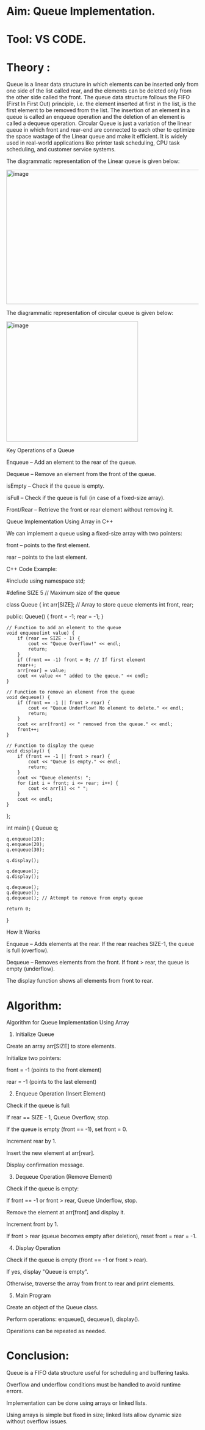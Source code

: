 # Aim: Queue Implementation.

# Tool: VS CODE.

# Theory :

Queue is a linear data structure in which elements can be inserted only from one side of the list called rear, and the elements can be deleted only from the other side called the front. The queue data structure follows the FIFO (First In First Out) principle, i.e. the element inserted at first in the list, is the first element to be removed from the list. The insertion of an element in a queue is called an enqueue operation and the deletion of an element is called a dequeue operation. Circular Queue is just a variation of the linear queue in which front and rear-end are connected to each other to optimize the space wastage of the Linear queue and make it efficient. It is widely used in real-world applications like printer task scheduling, CPU task scheduling, and customer service systems.

The diagrammatic representation of the Linear queue is given below:

 <img width="957" height="351" alt="image" src="https://github.com/user-attachments/assets/fae45c45-1b0b-4238-8657-189e08f9655b" />

 The diagrammatic representation of circular queue is given below:

 <img width="345" height="314" alt="image" src="https://github.com/user-attachments/assets/691406be-84db-4d71-82a5-cb7f7f089446" />

Key Operations of a Queue

Enqueue – Add an element to the rear of the queue.

Dequeue – Remove an element from the front of the queue.

isEmpty – Check if the queue is empty.

isFull – Check if the queue is full (in case of a fixed-size array).

Front/Rear – Retrieve the front or rear element without removing it.

Queue Implementation Using Array in C++

We can implement a queue using a fixed-size array with two pointers:

front – points to the first element.

rear – points to the last element.

C++ Code Example: 

#include <iostream>
using namespace std;

#define SIZE 5  // Maximum size of the queue

class Queue {
    int arr[SIZE]; // Array to store queue elements
    int front, rear;

public:
    Queue() {
        front = -1;
        rear = -1;
    }

    // Function to add an element to the queue
    void enqueue(int value) {
        if (rear == SIZE - 1) {
            cout << "Queue Overflow!" << endl;
            return;
        }
        if (front == -1) front = 0; // If first element
        rear++;
        arr[rear] = value;
        cout << value << " added to the queue." << endl;
    }

    // Function to remove an element from the queue
    void dequeue() {
        if (front == -1 || front > rear) {
            cout << "Queue Underflow! No element to delete." << endl;
            return;
        }
        cout << arr[front] << " removed from the queue." << endl;
        front++;
    }

    // Function to display the queue
    void display() {
        if (front == -1 || front > rear) {
            cout << "Queue is empty." << endl;
            return;
        }
        cout << "Queue elements: ";
        for (int i = front; i <= rear; i++) {
            cout << arr[i] << " ";
        }
        cout << endl;
    }
};

int main() {
    Queue q;

    q.enqueue(10);
    q.enqueue(20);
    q.enqueue(30);

    q.display();

    q.dequeue();
    q.display();

    q.dequeue();
    q.dequeue();
    q.dequeue(); // Attempt to remove from empty queue

    return 0;
}

How It Works

Enqueue – Adds elements at the rear. If the rear reaches SIZE-1, the queue is full (overflow).

Dequeue – Removes elements from the front. If front > rear, the queue is empty (underflow).

The display function shows all elements from front to rear.

# Algorithm:

Algorithm for Queue Implementation Using Array

1. Initialize Queue

Create an array arr[SIZE] to store elements.

Initialize two pointers:

front = -1 (points to the front element)

rear = -1 (points to the last element)

2. Enqueue Operation (Insert Element)

Check if the queue is full:

If rear == SIZE - 1, Queue Overflow, stop.

If the queue is empty (front == -1), set front = 0.

Increment rear by 1.

Insert the new element at arr[rear].

Display confirmation message.

3. Dequeue Operation (Remove Element)

Check if the queue is empty:

If front == -1 or front > rear, Queue Underflow, stop.

Remove the element at arr[front] and display it.

Increment front by 1.

If front > rear (queue becomes empty after deletion), reset front = rear = -1.

4. Display Operation

Check if the queue is empty (front == -1 or front > rear).

If yes, display "Queue is empty".

Otherwise, traverse the array from front to rear and print elements.

5. Main Program

Create an object of the Queue class.

Perform operations: enqueue(), dequeue(), display().

Operations can be repeated as needed.

# Conclusion:

Queue is a FIFO data structure useful for scheduling and buffering tasks.

Overflow and underflow conditions must be handled to avoid runtime errors.

Implementation can be done using arrays or linked lists.

Using arrays is simple but fixed in size; linked lists allow dynamic size without overflow issues.
